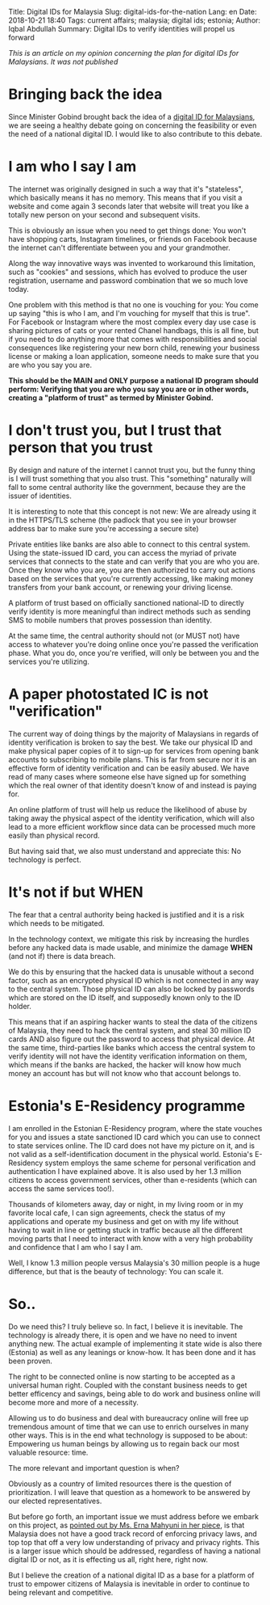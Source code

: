 Title: Digital IDs for Malaysia
Slug: digital-ids-for-the-nation
Lang: en
Date: 2018-10-21 18:40
Tags: current affairs; malaysia; digital ids; estonia; 
Author: Iqbal Abdullah
Summary: Digital IDs to verify identities will propel us forward

_This is an article on my opinion concerning the plan for digital IDs for
Malaysians. It was not published_

# Bringing back the idea

Since Minister Gobind brought back the idea of a [digital ID for
Malaysians](http://www.bernama.com/en/news.php?id=1651523), we are
seeing a healthy debate going on concerning the feasibility or even
the need of a national digital ID. I would like to also contribute to
this debate.

# I am who I say I am

The internet was originally designed in such a way that it's
"stateless", which basically means it has no memory. This means that
if you visit a website and come again 3 seconds later that website
will treat you like a totally new person on your second and subsequent
visits.

This is obviously an issue when you need to get things done: You
won't have shopping carts, Instagram timelines, or friends on Facebook
because the internet can't differentiate between you and your
grandmother.

Along the way innovative ways was invented to workaround this
limitation, such as "cookies" and sessions, which has evolved to
produce the user registration, username and password combination that
we so much love today.

One problem with this method is that no one is vouching for you: You
come up saying "this is who I am, and I'm vouching for myself that
this is true". For Facebook or Instagram where the most complex every
day use case is sharing pictures of cats or your rented Chanel
handbags, this is all fine, but if you need to do anything more that
comes with responsibilities and social consequences like registering
your new born child, renewing your business
license or making a loan application, someone needs to make sure that
you are who you say you are.

**This should be the MAIN and ONLY purpose a national ID program should
perform: Verifying that you are who you say you are or in other words,
creating a "platform of trust" as termed by Minister Gobind.**

# I don't trust you, but I trust that person that you trust

By design and nature of the internet I cannot trust you, but the funny
thing is I will trust something that you also trust. This "something"
naturally will fall to some central authority like the government,
because they are the issuer of identities.

It is interesting to note that this concept is not new: We are already
using it in the HTTPS/TLS scheme (the padlock that you see in your
browser address bar to make sure you're accessing a secure site)

Private entities like banks are also able to connect to this central
system. Using the state-issued ID card, you can access the myriad of
private services
that connects to the state and can verify that you are who you are. Once they
know who you are, you are then authorized to carry out actions based on the
services that you're currently accessing, like making money transfers
from your bank account, or renewing your driving license.

A platform of trust based on officially sanctioned national-ID to
directly verify identity is more meaningful than indirect methods such
as sending SMS to mobile numbers that proves possession than identity.

At the same time, the central authority should not (or MUST not) have access
to whatever you're doing online once you're passed the verification
phase. What you do, once you're verified, will only be between you and
the services you're utilizing.

# A paper photostated IC is not "verification"

The current way of doing things by the majority of Malaysians in regards of
identity verification is broken to say the best. We take our physical
ID and make physical paper copies of it to sign-up for services from
opening bank accounts to subscribing to mobile plans. This is far from
secure nor it is an effective form of identity verification and can be
easily abused. We have read of many cases where someone else have
signed up for something which the real owner of that identity doesn't
know of and instead is paying for.

An online platform of trust will help us reduce the likelihood of abuse by
taking away the physical aspect of the identity verification, which will also
lead to a more efficient workflow since data can be processed much
more easily than physical record.

But having said that, we also must understand and appreciate this: No
technology is perfect.

# It's not if but WHEN

The fear that a central authority being hacked is justified and it is
a risk which needs to be mitigated.

In the technology context, we mitigate this risk by increasing the hurdles
before any hacked data is made usable, and minimize the damage **WHEN**
(and not if) there is data breach.

We do this by ensuring that the hacked data is unusable without a
second factor, such as an encrypted physical ID which is not connected
in any way to the central system. Those physical ID can also be locked
by passwords which are stored on the ID itself, and supposedly known
only to the ID holder.

This means that if an aspiring hacker wants to steal the data of the
citizens of Malaysia, they need to hack the central system, and steal
30 million ID cards AND also figure out the password to access that
physical device. At the same time, third-parties like banks which access
the central system to verify identity will not have the identity verification
information on them, which means if the banks are hacked, the hacker will
know how much money an account has but will not know who that account
belongs to.

# Estonia's E-Residency programme

I am enrolled in the Estonian E-Residency program, where the state
vouches for you and issues a state sanctioned ID card which you can
use to connect to state services online. The ID card does not have my
picture on it, and is not valid as a self-identification document in
the physical world. Estonia's E-Residency system employs the same
scheme for personal verification and authentication I have explained
above. It is also used by her 1.3 million citizens to access
government services, other than e-residents (which can access the same
services too!).

Thousands of kilometers away, day or night, in my living room or in my
favorite local cafe, I can sign agreements, check the status of my
applications and operate my business and get on with my life without
having to wait in line or getting stuck in traffic because all the
different moving parts that I need to interact with know with a very
high probability and confidence that I am who I say I am.

Well, I know 1.3 million people versus Malaysia's 30 million people is
a huge difference, but that is the beauty of technology: You can scale it.

# So..

Do we need this? I truly believe so. In fact, I believe it is inevitable. The
technology is already there, it is open and we have no need to invent
anything new. The actual example of implementing it state wide is also
there (Estonia) as well as any leanings or know-how. It has been done
and it has been proven.

The right to be connected online is now starting to be accepted as a
universal human right. Coupled with the constant business needs to get
better efficency and savings, being able to do work and business
online will become more and more of a necessity.

Allowing us to do business and deal with bureaucracy online will free up
tremendous amount of time that we can use to enrich ourselves in many other
ways. This is in the end what technology is supposed to be about:
Empowering us human beings by allowing us to regain back our most
valuable resource: time.

The more relevant and important question is when?

Obviously as a country of limited resources there is the question of
prioritization. I will leave that question as a homework to be
answered by our elected representatives.

But before go forth, an important issue we must address before we
embark on this project, as [pointed out by Ms. Erna Mahyuni in her
piece](https://www.malaymail.com/s/1683682/dear-politicians-digital-ids-are-a-terrible-idea),
is that Malaysia does not have a good track record of enforcing
privacy laws, and top top that off a very low understanding of privacy
and privacy rights. This is a larger issue which should be addressed,
regardless of having a national digital ID or not, as it is effecting
us all, right here, right now.

But I believe the creation of a national digital ID as a base for a
platform of trust to empower citizens of Malaysia is inevitable in
order to continue to being relevant and competitive.
